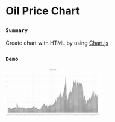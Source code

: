 # Oil Price Chart

### `Summary`

Create chart with HTML by using <a href="https://www.chartjs.org/" >Chart.js</a>

### `Demo`

<img src="https://github.com/naufalazim/trackerISS/blob/main/img/chart.png" width=50% height=50%>
